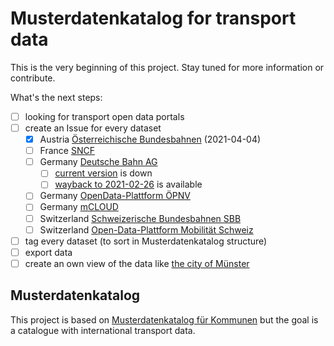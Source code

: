 # Musterdatenkatalog for transport data

This is the very beginning of this project. Stay tuned for more information or contribute.

What's the next steps:
- [ ] looking for transport open data portals
- [ ] create an Issue for every dataset
  - [X] Austria [Österreichische Bundesbahnen](https://data.oebb.at/) (2021-04-04)
  - [ ] France [SNCF](https://ressources.data.sncf.com/pages/accueil/)
  - [ ] Germany [Deutsche Bahn AG](https://data.deutschebahn.com/)
    - [ ] [current version](https://data.deutschebahn.com/dataset?groups=datasets) is down
    - [ ] [wayback to 2021-02-26](https://web.archive.org/web/20210226121653/https://data.deutschebahn.com/dataset?groups=datasets) is available
  - [ ] Germany [OpenData-Plattform ÖPNV](https://www.opendata-oepnv.de/)
  - [ ] Germany [mCLOUD](https://www.mcloud.de/web/guest/suche/-/results/filter/latest/categories%3Arailway/0)
  - [ ] Switzerland [Schweizerische Bundesbahnen SBB](https://data.sbb.ch/)
  - [ ] Switzerland [Open-Data-Plattform Mobilität Schweiz](https://opentransportdata.swiss/de/)
- [ ] tag every dataset (to sort in Musterdatenkatalog structure)
- [ ] export data
- [ ] create an own view of the data like [the city of Münster](https://github.com/od-ms/musterdatenkatalog)

## Musterdatenkatalog

This project is based on [Musterdatenkatalog für Kommunen](https://www.bertelsmann-stiftung.de/de/unsere-projekte/smart-country/musterdatenkatalog) but the goal is a catalogue with international transport data.
